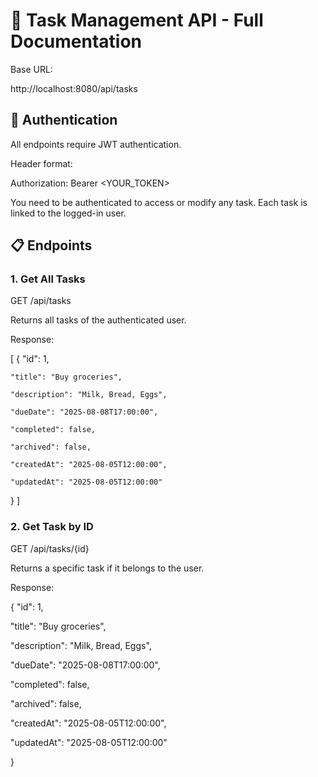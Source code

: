 # 📝 Task Management API - Full Documentation

Base URL:


http://localhost:8080/api/tasks

## 🔐 Authentication

All endpoints require JWT authentication.

Header format:

Authorization: Bearer <YOUR_TOKEN>

You need to be authenticated to access or modify any task. Each task is linked to the logged-in user.

## 📋 Endpoints

### 1. Get All Tasks
  
 GET /api/tasks
   
Returns all tasks of the authenticated user.

Response:

[
  {
    "id": 1,
    
    "title": "Buy groceries",
    
    "description": "Milk, Bread, Eggs",
    
    "dueDate": "2025-08-08T17:00:00",
    
    "completed": false,
    
    "archived": false,
    
    "createdAt": "2025-08-05T12:00:00",
    
    "updatedAt": "2025-08-05T12:00:00"
    
  }
]

### 2. Get Task by ID

GET /api/tasks/{id}

Returns a specific task if it belongs to the user.

Response:

{
  "id": 1,
  
  "title": "Buy groceries",
  
  "description": "Milk, Bread, Eggs",
  
  "dueDate": "2025-08-08T17:00:00",
  
  "completed": false,
  
  "archived": false,
  
  "createdAt": "2025-08-05T12:00:00",
  
  "updatedAt": "2025-08-05T12:00:00"
  
}
